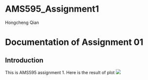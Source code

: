 # AMS595_Assignment1
Hongcheng Qian
# Documentation of Assignment 01

## Introduction
This is AMS595 assignment 1. 
Here is the result of plot
<img decoding="async" src="https://github.com/Hongcccccc/AMS595_Assignment1/blob/main/figure1.fig">
